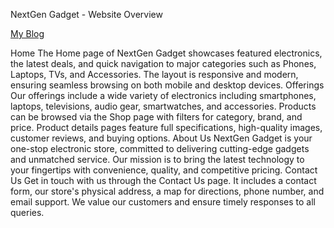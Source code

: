 NextGen Gadget - Website Overview


[My Blog](https://my-blog2025.42web.io/)

 Home
 The Home page of NextGen Gadget showcases featured electronics, the latest deals, and quick
 navigation to major categories such as Phones, Laptops, TVs, and Accessories. The layout is
 responsive and modern, ensuring seamless browsing on both mobile and desktop devices.
 Offerings
 Our offerings include a wide variety of electronics including smartphones, laptops, televisions, audio
 gear, smartwatches, and accessories. Products can be browsed via the Shop page with filters for
 category, brand, and price. Product details pages feature full specifications, high-quality images,
 customer reviews, and buying options.
 About Us
 NextGen Gadget is your one-stop electronic store, committed to delivering cutting-edge gadgets and
 unmatched service. Our mission is to bring the latest technology to your fingertips with convenience,
 quality, and competitive pricing.
 Contact Us
 Get in touch with us through the Contact Us page. It includes a contact form, our store's physical
 address, a map for directions, phone number, and email support. We value our customers and  ensure timely responses to all queries.
